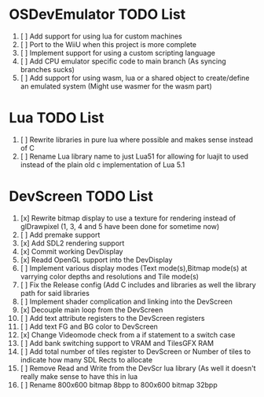  # OSDevEmulator TODO List
  1. [ ] Add support for using lua for custom machines
  2. [ ] Port to the WiiU when this project is more complete
  3. [ ] Implement support for using a custom  scripting language
  4. [ ] Add CPU emulator specific code to main branch (As syncing branches sucks)
 5. [ ] Add support for using wasm, lua or a shared object to create/define an emulated system (Might use wasmer for the wasm part)
# Lua TODO List
  1. [ ] Rewrite libraries in pure lua where possible and makes sense instead of C
  2. [ ] Rename Lua library name to just Lua51 for allowing for luajit to used instead of the plain old c implementation of Lua 5.1
# DevScreen TODO List
  1. [x]  Rewrite bitmap display to use a texture for rendering instead of glDrawpixel (1, 3, 4 and 5 have been done for sometime now)
  2. [ ]  Add premake support
  3. [x]  Add SDL2 rendering support 
  4. [x]  Commit working DevDisplay
  5. [x]  Readd OpenGL support into the DevDisplay
  6. [ ]  Implement various display modes (Text mode(s),Bitmap mode(s) at varrying color depths and resolutions and Tile mode(s)
  7. [ ]  Fix the Release config (Add C includes and libraries as well the library path for said libraries
  8. [ ]  Implement shader complication and linking into the DevScreen
  9. [x] Decouple main loop from the DevScreen
 10. [ ] Add text attribute registers to the DevScreen registers
 11. [ ] Add text FG and BG color to DevScreen 
 12. [x] Change Videomode check from a if statement to a switch case
 13. [ ] Add bank switching support to VRAM and TilesGFX RAM
 14. [ ] Add total number of tiles register to DevScreen or Number of tiles to indicate how many SDL Rects to allocate
 15. [ ] Remove Read and Write from the DevScr lua library (As well it doesn't really make sense to have this in lua
16. [ ] Rename 800x600 bitmap 8bpp to 800x600  bitmap 32bpp